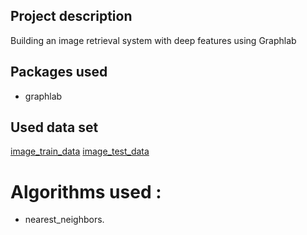 ## Project description
Building an image retrieval system with deep features using Graphlab

## Packages used 
- graphlab

## Used data set 
[image_train_data](https://github.com/Magho/Image-Retrieval/tree/master/image_train_data)
[image_test_data](https://github.com/Magho/Image-Retrieval/tree/master/image_test_data)

# Algorithms used :
-  nearest_neighbors.
